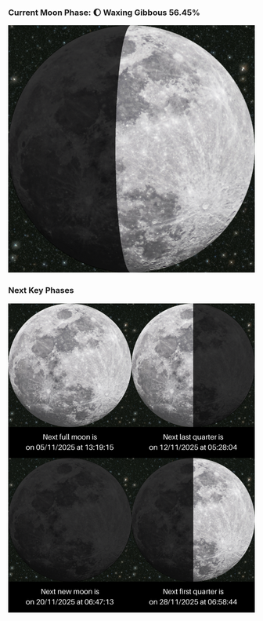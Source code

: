 ### Current Moon Phase: 🌔 Waxing Gibbous 56.45%
![Moon Phase](moonphase.png)
### Next Key Phases
![Gallery](gallery.png)